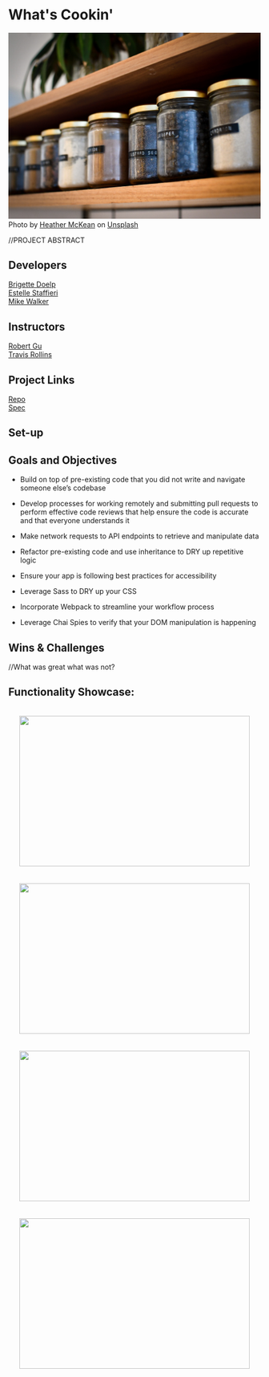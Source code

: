 
# What's Cookin'

![Jars of spices on shelf](src/images/heather-mckean-1I9bMlIAIBM-unsplash.jpg)
<span>Photo by <a href="https://unsplash.com/@hjmckean?utm_source=unsplash&amp;utm_medium=referral&amp;utm_content=creditCopyText">Heather McKean</a> on <a href="https://unsplash.com/s/photos/pantry?utm_source=unsplash&amp;utm_medium=referral&amp;utm_content=creditCopyText">Unsplash</a></span>

//PROJECT ABSTRACT

## Developers
[Brigette Doelp](https://github.com/BrigetteDoelp)<br>
[Estelle Staffieri](https://github.com/Estaffieri)<br>
[Mike Walker](https://github.com/MichaelEWalker87)

## Instructors
[Robert Gu](https://github.com/BobGu)<br>
[Travis Rollins](https://github.com/kalikoze)

## Project Links
[Repo](https://github.com/Estaffieri/whats-cookin)<br>
[Spec](https://frontend.turing.io/projects/module-2/refactor-tractor-wc.html)

## Set-up


## Goals and Objectives
- Build on top of pre-existing code that you did not write and navigate someone else’s codebase

- Develop processes for working remotely and submitting pull requests to perform effective code reviews that help ensure the code is accurate and that everyone understands it
- Make network requests to API endpoints to retrieve and manipulate data
- Refactor pre-existing code and use inheritance to DRY up repetitive logic
- Ensure your app is following best practices for accessibility
- Leverage Sass to DRY up your CSS
- Incorporate Webpack to streamline your workflow process
- Leverage Chai Spies to verify that your DOM manipulation is happening

## Wins & Challenges
//What was great what was not?


## Functionality Showcase:

<p align="center"></br>
  <img width="460" height="300" src="" alt="">
</p>

<p align="center"></br>
  <img width="460" height="300" src="" alt="">
</p>

<p align="center"></br>
  <img width="460" height="300" src="" alt="">
</p>

<p align="center"></br>
  <img width="460" height="300" src="" alt="">
</p>
